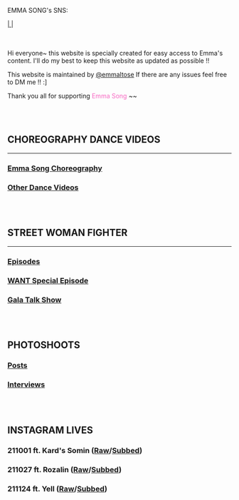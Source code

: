 

 <script src="https://kit.fontawesome.com/97c538f919.js" crossorigin="anonymous"></script> 
 
                                                            
                           
        
<p> EMMA SONG's SNS:
 
   <div class="containter">
     <a target="_blank" href="https://instagram.com/eemmasong?utm_medium=copy_link"><i class="fab fa-instagram"></i> | <a target="_blank" href="https://twitter.com/Eemmas0ng"><i class="fab fa-twitter"></i></a> | <a target="_blank" href="https://vt.tiktok.com/ZSey4BR51/"><i class="fab fa-tiktok"></i> </a>
      

      
<br>
<br>
<br>
 
 
<p>Hi everyone~ this website is specially created for easy access to Emma's content. I'll do my best to keep this website as updated as possible !! </p>

<p>This website is maintained by <a target="_blank" href="https://twitter.com/emmaltose">@emmaltose</a> If there are any issues feel free to DM me !! :] </p>

<p>Thank you all for supporting <FONT COLOR="#F76AC3">Emma Song</FONT> ~~</p> 
        
<br>
<br>

 

<h2 id="CHOREOGRAPHY DANCE VIDEOS">CHOREOGRAPHY DANCE VIDEOS</h2>
    <hr>
 
<h3><a href="./pages/48g theater performance/akb48/akb48.html">Emma Song Choreography</a></h3>

<h3><a href="./pages/48g theater performance/akb48/akb48.html">Other Dance Videos</a></h3>

<br>
<br>
  
<h2 id="CHOREOGRAPHY DANCE VIDEOS">STREET WOMAN FIGHTER</h2>
    <hr>
<h3><a href="./pages/48g theater performance/akb48/akb48.html">Episodes</a></h3>
     
<h3><a href="./pages/48g theater performance/akb48/akb48.html">WANT Special Episode</a></h3>
    
<h3><a href="./pages/48g theater performance/akb48/akb48.html">Gala Talk Show</a></h3>

<br>
<br>
 
<h2 id="CHOREOGRAPHY DANCE VIDEOS">PHOTOSHOOTS</h2>

<h3><a href="./pages/48g theater performance/akb48/akb48.html">Posts</a></h3>

<h3><a href="./pages/48g theater performance/akb48/akb48.html">Interviews</a></h3>

<br>
<br>

<h2 id="CHOREOGRAPHY DANCE VIDEOS">INSTAGRAM LIVES</h2>

<h3> 211001 ft. Kard's Somin (<a href="./pages/48g theater performance/akb48/akb48.html">Raw</a>/<a href="./pages/48g theater performance/akb48/akb48.html">Subbed</a>)
 
 <h3> 211027 ft. Rozalin (<a href="./pages/48g theater performance/akb48/akb48.html">Raw</a>/<a href="./pages/48g theater performance/akb48/akb48.html">Subbed</a>)
 
 <h3> 211124 ft. Yell (<a href="./pages/48g theater performance/akb48/akb48.html">Raw</a>/<a href="./pages/48g theater performance/akb48/akb48.html">Subbed</a>)

<br>




 
